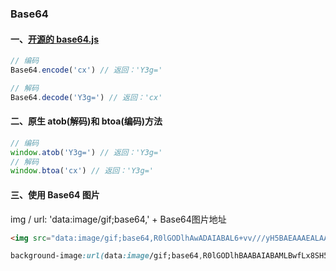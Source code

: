 ### Base64

#### 一、[开源的 base64.js](https://github.com/dankogai/js-base64)

``` js
// 编码
Base64.encode('cx') // 返回：'Y3g='

// 解码
Base64.decode('Y3g=') // 返回：'cx'
```

#### 二、原生 atob(解码)和 btoa(编码)方法

``` js
// 编码
window.atob('Y3g=') // 返回：'Y3g='
// 解码
window.btoa('cx') // 返回：'Y3g='
```

#### 三、使用 Base64 图片

img / url: 'data:image/gif;base64,' + Base64图片地址

``` html
<img src="data:image/gif;base64,R0lGODlhAwADAIABAL6+vv///yH5BAEAAAEALAAAAAADAAMAAAIDjA9WADs=" />
``` 

``` css
background-image:url(data:image/gif;base64,R0lGODlhBAABAIABAMLBwfLx8SH5BAEAAAEALAAAAAAEAAEAAAICRF4AOw==);
```
